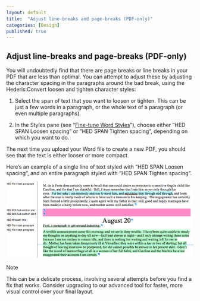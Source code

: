 ```yaml
---
layout: default
title:  "Adjust line-breaks and page-breaks (PDF-only)"
categories: [Design]
published: true
---
```


<section data-type="chapter" class="hsecchapter" data-hederis-type="hsecchapter" id="pYQMS9ped"><h1 data-hederis-type="hblkchaptitle" class="hblkchaptitle" id="pZWOXYele">Adjust line-breaks and page-breaks (PDF-only)</h1>
    <p class="hblkp" data-hederis-type="hblkp" id="pPEqHbbBS">You will undoubtedly find that there are page breaks or line breaks in your PDF that are less than optimal. You can attempt to adjust these by adjusting the character spacing in the paragraphs around the bad break, using the Hederis:Convert loosen and tighten character styles:</p>
    <ol class="hwprnum-liststart" data-hederis-type="hwprnum-liststart" id="pk6Kpq144"><li class="hblkoli" data-hederis-type="hblkoli" id="liaT7RiQQy"><p class="hblkoli" data-hederis-type="hblkoli" id="pc2f4aqNQ">Select the span of text that you want to loosen or tighten. This can be just a few words in a paragraph, or the whole text of a paragraph (or even multiple paragraphs). </p></li>
    <li class="hblkoli" data-hederis-type="hblkoli" id="lipcc1so2r"><p class="hblkoli" data-hederis-type="hblkoli" id="pi8dp2MVj">In the Styles pane (see &#8220;<a href="{% post_url 2019-03-12-13-Fine-tuneWordStyles %}" id="pDZCgsBXa"><span class="Hyperlink" id="pcRrB6Bpf">Fine-tune Word Styles</span></a>&#8221;), choose either &#8220;HED SPAN Loosen spacing&#8221; or &#8220;HED SPAN Tighten spacing&#8221;, depending on which you want to do.</p></li>
    </ol>
    <p class="hblkp" data-hederis-type="hblkp" id="puV9B70vp">The next time you upload your Word file to create a new PDF, you should see that the text is either looser or more compact.</p>
    <p class="hblkp" data-hederis-type="hblkp" id="pmSKdQDkR">Here&#8217;s an example of a single line of text styled with &#8220;HED SPAN Loosen spacing&#8221;, and an entire paragraph styled with &#8220;HED SPAN Tighten spacing&#8221;.</p>
    <img data-hederis-type="hblkimg" class="hblkimg" id="pZU2n2sxe" src="/images/loosetight1.png"/>
    <aside class="hwprbox box" data-hederis-type="hwprboxstart" id="pIomtCL8h" data-type="sidebar"><p class="hblktype" data-hederis-type="hblktype" id="pmctOOacZ">Note</p>
    <p class="hblkp" data-hederis-type="hblkp" id="pCMFPU3L7">This can be a delicate process, involving several attempts before you find a fix that works. Consider upgrading to our advanced tool for faster, more visual control over your final layout.</p>
    </aside>
    </section>
    